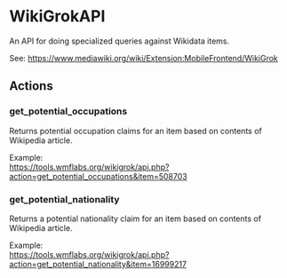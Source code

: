WikiGrokAPI
===========

An API for doing specialized queries against Wikidata items.

See: https://www.mediawiki.org/wiki/Extension:MobileFrontend/WikiGrok

## Actions
### get_potential_occupations
Returns potential occupation claims for an item based on contents of Wikipedia article.

Example:<br/>
https://tools.wmflabs.org/wikigrok/api.php?action=get_potential_occupations&item=508703

### get_potential_nationality
Returns a potential nationality claim for an item based on contents of Wikipedia article.

Example:<br/>
https://tools.wmflabs.org/wikigrok/api.php?action=get_potential_nationality&item=16999217
